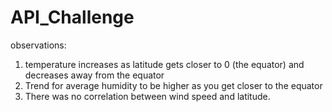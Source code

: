 # API_Challenge
observations:
1. temperature increases as latitude gets closer to 0 (the equator) and decreases away from the equator 
2. Trend for average humidity to be higher as you get closer to the equator 
3. There was no correlation between wind speed and latitude. 
